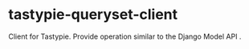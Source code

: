 tastypie-queryset-client
========================

Client for Tastypie. Provide operation similar to the Django Model API .
